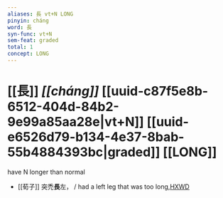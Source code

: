 ```yaml
---
aliases: 長 vt+N LONG
pinyin: cháng
word: 長
syn-func: vt+N
sem-feat: graded
total: 1
concept: LONG 
---
```

# [[長]] *[[cháng]]*  [[uuid-c87f5e8b-6512-404d-84b2-9e99a85aa28e|vt+N]] [[uuid-e6526d79-b134-4e37-8bab-55b4884393bc|graded]] [[LONG]]
have N longer than normal
 - [[荀子]] 突禿**長**左，
                     / had a left leg that was too long,[HXWD](https://hxwd.org/textview.html?location=KR3a0002_tls_005-2a.16)